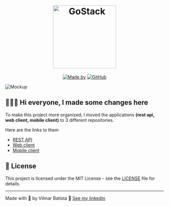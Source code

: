<h1 align="center">
	<img alt="GoStack" src="https://res.cloudinary.com/vilmarbatista/image/upload/v1614284469/Development/GoBarber/logo_digivp.svg" width="200px" />
</h1>

<p align="center">
	<a href="https://www.linkedin.com/in/vilmarbatista/" target="_blank" rel="noopener noreferrer"><img alt="Made by" src="https://img.shields.io/badge/made%20by-vilmar-orange"></a>
	<a href="https://github.com/vilmarsitiodigital/gobarber/blob/main/LICENSE"><img alt="GitHub" src="https://img.shields.io/github/license/vilmarsitiodigital/gobarber?color=%23FF9000"></a>
</p>

<img alt="Mockup" src="https://res.cloudinary.com/vilmarbatista/image/upload/v1614283587/Development/GoBarber/mockup_ocggit_wukilg.png">

## 👨🏻‍💻 Hi everyone, I made some changes here

To make this project more organized, I moved the applications **(rest api, web client, mobile client)** to 3 different repositories.

Here are the links to them

- [REST API](https://github.com/vilmarsitiodigital/gobarber-api)
- [Web client](https://github.com/vilmarsitiodigital/gobarber-web)
- [Mobile client](https://github.com/vilmarsitiodigital/gobarber-mobile)

## 📝 License

This project is licensed under the MIT License - see the [LICENSE](LICENSE) file for details.

---

Made with 💚 by Vilmar Batista 🤝 [See my linkedin](https://www.linkedin.com/in/vilmarbatista/)
